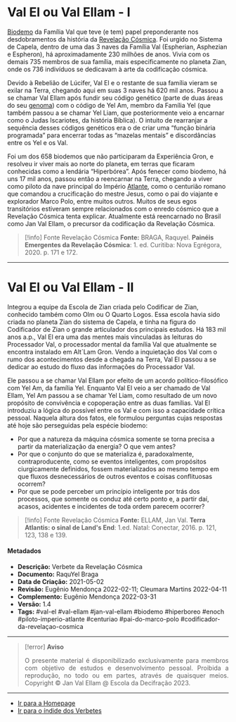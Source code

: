 # Val El ou Val Ellam - I

[Biodemo](Biodemo.md) da Família Val que teve (e tem) papel preponderante nos desdobramentos da história da [Revelação Cósmica](Revelação%20Cósmica.md). Foi urgido no Sistema de Capela, dentro de uma das 3 naves da Família Val (Espherian, Asphezian e Espheron), há aproximadamente 230 milhões de anos. Vivia com os demais 735 membros de sua família, mais especificamente no planeta Zian, onde os 736 indivíduos se dedicavam à arte da codificação cósmica. 

Devido à Rebelião de Lúcifer, Val El e o restante de sua família vieram se exilar na Terra, chegando aqui em suas 3 naves há 620 mil anos. Passou a se chamar Val Ellam após fundir seu código genético (parte de duas áreas do seu [genoma](Genoma.md)) com o código de Yel Am, membro da Família Yel (que também passou a se chamar Yel Liam, que posteriormente veio a encarnar como o Judas Iscariotes, da história Bíblica). O intuito de rearranjar a sequência desses códigos genéticos era o de criar uma “função binária programada” para encerrar todas as “mazelas mentais” e discordâncias entre os Yel e os Val.

Foi um dos 658 biodemos que não participaram da Experiência Gron, e resolveu ir viver mais ao norte do planeta, em terras que ficaram conhecidas como a lendária “Hiperbórea”. Após fenecer como biodemo, há uns 17 mil anos, passou então a reencarnar na Terra, chegando a viver como piloto da nave principal do Império [Atlante](Atlantes.md), como o centurião romano que comandou a crucificação do mestre Jesus, como o pai do viajante e explorador Marco Polo, entre muitos outros. Muitos de seus egos transitórios estiveram sempre relacionados com o enredo cósmico que a Revelação Cósmica tenta explicar. Atualmente está reencarnado no Brasil como Jan Val Ellam, o precursor da codificação da Revelação Cósmica.

> [!info] Fonte Revelação Cósmica
> **Fonte:** BRAGA, Raquyel. **Painéis Emergentes da Revelação Cósmica**: 1. ed. Curitiba: Nova Egrégora, 2020. p. 171 e 172. 

---
# Val El ou Val Ellam - II

Integrou a equipe da Escola de Zian criada pelo Codificar de Zian, conhecido também como Olm ou O Quarto Logos. Essa escola havia sido criada no planeta Zian do sistema de Capela, e tinha na figura do Codificador de Zian o grande articulador dos principais estudos. Há 183 mil anos a.p., Val El era uma das mentes mais vinculadas às leituras do Processador Val, o processador mental da família Val que atualmente se encontra instalado em Alt´Lam Gron. Vendo a inquietação dos Val com o rumo dos acontecimentos desde a chegada na Terra, Val El passou a se dedicar ao estudo do fluxo das informações do Processador Val. 

Ele passou a se chamar Val Ellam por efeito de um acordo político-filosófico com Yel Am, da família Yel. Enquanto Val El veio a ser chamado de Val Ellam, Yel Am passou a se chamar Yel Liam, como resultado de um novo propósito de convivência e copoperação entre as duas famílias. Val El introduziu a lógica do possível entre os Val e com isso a capacidade crítica pessoal. Naquela altura dos fatos, ele formulou perguntas cujas respostas até hoje são perseguidas pela espécie biodemo:

- Por que a natureza da máquina cósmica somente se torna precisa a partir da materialização da energia? O que vem antes?
- Por que o conjunto do que se materializa é, paradoxalmente, contraproducente, como se eventos inteligentes, com propósitos ciurgicamente definidos, fossem materializados ao mesmo tempo em que fluxos desnecessários de outros eventos e coisas conflituosas ocorrem? 
- Por que se pode perceber um princípio inteligente por trás dos processos, que somente os conduz até certo ponto e, a partir daí, acasos, acidentes e incidentes de toda ordem parecem ocorrer?

> [!info] Fonte Revelação Cósmica
> **Fonte:** ELLAM, Jan Val. **Terra Atlantis: o sinal de Land's End**: 1.ed. Natal: Conectar, 2016. p. 121, 123, 138 e 139. 

#### Metadados

- **Descrição:** Verbete da Revelação Cósmica
- **Documento:** RaquYel Braga
- **Data de Criação:** 2021-05-02
- **Revisão:** Eugênio Mendonça 2022-02-11; Cleumara Martins 2022-04-11
- **Complemento:** Eugênio Mendonça 2022-03-31
- **Versão:** 1.4
- **Tags:** #val-el #val-ellam #jan-val-ellam #biodemo #hiperboreo #enoch #piloto-imperio-atlante #centuriao #pai-do-marco-polo #codificador-da-revelaçao-cosmica

---
> [!error] **Aviso**
> <p align="justify">O presente material é disponibilizado exclusivamente para membros com objetivo de estudos e desenvolvimento pessoal. Proibida a reprodução, no todo ou em partes, através de quaisquer meios. Copyright © Jan Val Ellam @ Escola da Decifração 2023. </p>

---
- [Ir para a Homepage](Homepage.canvas)
- [Ir para o índide dos Verbetes](ÍNDIDE%20GERAL%20DOS%20VERBETES.canvas)